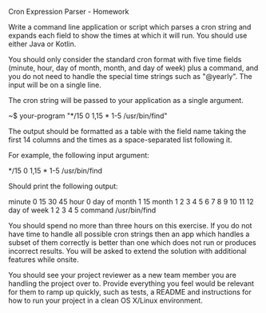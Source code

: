 Cron Expression Parser - Homework

Write a command line application or script which parses a cron string and expands each field
to show the times at which it will run. You should use either Java or Kotlin.

You should only consider the standard cron format with five time fields (minute, hour, day of
month, month, and day of week) plus a command, and you do not need to handle the special
time strings such as &quot;@yearly&quot;. The input will be on a single line.

The cron string will be passed to your application as a single argument.

~$ your-program "*/15 0 1,15 * 1-5 /usr/bin/find"

The output should be formatted as a table with the field name taking the first 14 columns and
the times as a space-separated list following it.

For example, the following input argument:

*/15 0 1,15 * 1-5 /usr/bin/find

Should print the following output:

minute 0 15 30 45
hour 0
day of month 1 15
month 1 2 3 4 5 6 7 8 9 10 11 12
day of week 1 2 3 4 5
command /usr/bin/find

You should spend no more than three hours on this exercise. If you do not have time to
handle all possible cron strings then an app which handles a subset of them correctly is
better than one which does not run or produces incorrect results. You will be asked to extend
the solution with additional features while onsite.

You should see your project reviewer as a new team member you are handling the project
over to. Provide everything you feel would be relevant for them to ramp up quickly, such as
tests, a README and instructions for how to run your project in a clean OS X/Linux
environment.